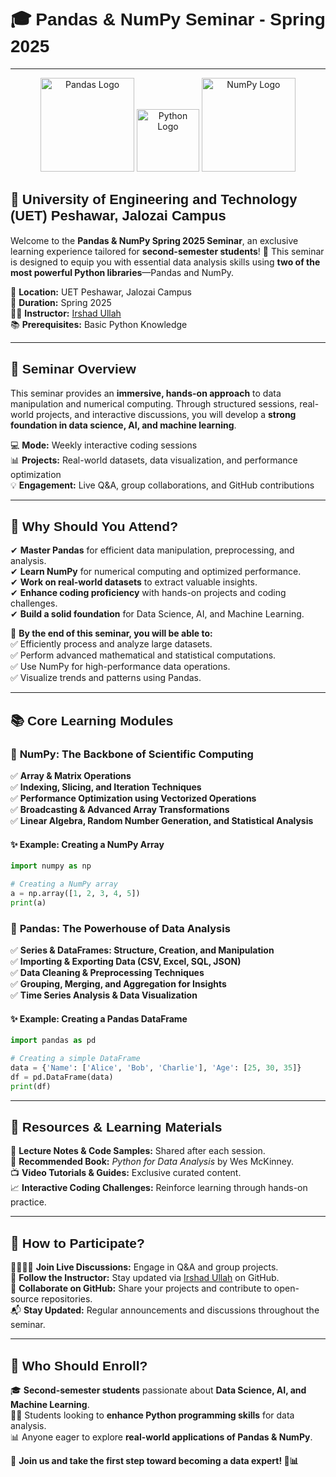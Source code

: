 # 🎓 <span style="font-family: 'Arial Black', sans-serif; font-size: 28px;">Pandas & NumPy Seminar - Spring 2025</span>

---

<p align="center">
  <img src="https://upload.wikimedia.org/wikipedia/commons/e/ed/Pandas_logo.svg" alt="Pandas Logo" width="150"/>
  <img src="https://upload.wikimedia.org/wikipedia/commons/c/c3/Python-logo-notext.svg" alt="Python Logo" width="100"/>
  <img src="https://upload.wikimedia.org/wikipedia/commons/3/31/NumPy_logo_2020.svg" alt="NumPy Logo" width="150"/>
</p>

## 🏫 <span style="font-family: 'Arial', sans-serif; font-size: 22px;">University of Engineering and Technology (UET) Peshawar, Jalozai Campus</span>

Welcome to the **Pandas & NumPy Spring 2025 Seminar**, an exclusive learning experience tailored for **second-semester students**! 🚀 This seminar is designed to equip you with essential data analysis skills using **two of the most powerful Python libraries**—Pandas and NumPy.

📍 **Location:** UET Peshawar, Jalozai Campus  
📆 **Duration:** Spring 2025  
👨‍🏫 **Instructor:** [Irshad Ullah](https://github.com/irshadarif)  
📚 **Prerequisites:** Basic Python Knowledge  

---

## 📌 <span style="font-family: 'Arial Black', sans-serif;">Seminar Overview</span>  
This seminar provides an **immersive, hands-on approach** to data manipulation and numerical computing. Through structured sessions, real-world projects, and interactive discussions, you will develop a **strong foundation in data science, AI, and machine learning**.

💻 **Mode:** Weekly interactive coding sessions  
📊 **Projects:** Real-world datasets, data visualization, and performance optimization  
💡 **Engagement:** Live Q&A, group collaborations, and GitHub contributions  

---

## 🎯 <span style="font-family: 'Arial Black', sans-serif;">Why Should You Attend?</span>
✔ **Master Pandas** for efficient data manipulation, preprocessing, and analysis.  
✔ **Learn NumPy** for numerical computing and optimized performance.  
✔ **Work on real-world datasets** to extract valuable insights.  
✔ **Enhance coding proficiency** with hands-on projects and coding challenges.  
✔ **Build a solid foundation** for Data Science, AI, and Machine Learning.  

🚀 **By the end of this seminar, you will be able to:**  
✅ Efficiently process and analyze large datasets.  
✅ Perform advanced mathematical and statistical computations.  
✅ Use NumPy for high-performance data operations.  
✅ Visualize trends and patterns using Pandas.  

---

## 📚 <span style="font-family: 'Arial Black', sans-serif;">Core Learning Modules</span>  

### 🔷 **NumPy: The Backbone of Scientific Computing**  
✅ **Array & Matrix Operations**  
✅ **Indexing, Slicing, and Iteration Techniques**  
✅ **Performance Optimization using Vectorized Operations**  
✅ **Broadcasting & Advanced Array Transformations**  
✅ **Linear Algebra, Random Number Generation, and Statistical Analysis**  

#### ✨ **Example: Creating a NumPy Array**
```python
import numpy as np

# Creating a NumPy array
a = np.array([1, 2, 3, 4, 5])
print(a)
```

### 🔷 **Pandas: The Powerhouse of Data Analysis**  
✅ **Series & DataFrames: Structure, Creation, and Manipulation**  
✅ **Importing & Exporting Data (CSV, Excel, SQL, JSON)**  
✅ **Data Cleaning & Preprocessing Techniques**  
✅ **Grouping, Merging, and Aggregation for Insights**  
✅ **Time Series Analysis & Data Visualization**  

#### ✨ **Example: Creating a Pandas DataFrame**
```python
import pandas as pd

# Creating a simple DataFrame
data = {'Name': ['Alice', 'Bob', 'Charlie'], 'Age': [25, 30, 35]}
df = pd.DataFrame(data)
print(df)
```

---

## 🎨 <span style="font-family: 'Arial Black', sans-serif;">Resources & Learning Materials</span>  
📂 **Lecture Notes & Code Samples:** Shared after each session.  
📑 **Recommended Book:** *Python for Data Analysis* by Wes McKinney.  
📺 **Video Tutorials & Guides:** Exclusive curated content.  
📈 **Interactive Coding Challenges:** Reinforce learning through hands-on practice.  

---

## 📢 <span style="font-family: 'Arial Black', sans-serif;">How to Participate?</span>  
👨‍👩‍👧‍👦 **Join Live Discussions:** Engage in Q&A and group projects.  
🔗 **Follow the Instructor:** Stay updated via [Irshad Ullah](https://github.com/irshadarif) on GitHub.  
📌 **Collaborate on GitHub:** Share your projects and contribute to open-source repositories.  
📬 **Stay Updated:** Regular announcements and discussions throughout the seminar.  

---

## 🌟 <span style="font-family: 'Arial Black', sans-serif;">Who Should Enroll?</span>  
🎓 **Second-semester students** passionate about **Data Science, AI, and Machine Learning**.  
👨‍💻 Students looking to **enhance Python programming skills** for data analysis.  
📊 Anyone eager to explore **real-world applications of Pandas & NumPy**.  

📣 **Join us and take the first step toward becoming a data expert! 🚀📊**
